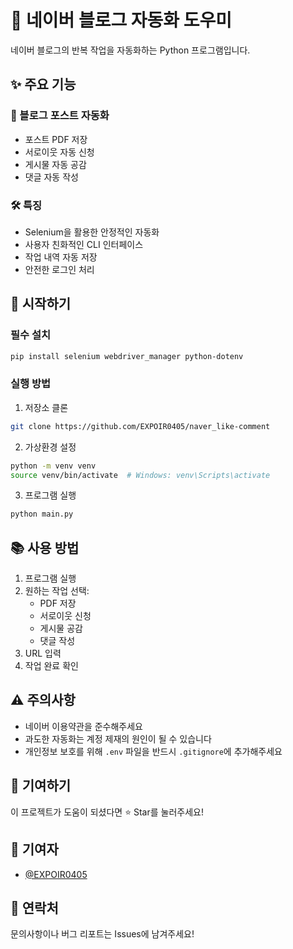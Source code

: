 # 🤖 네이버 블로그 자동화 도우미

네이버 블로그의 반복 작업을 자동화하는 Python 프로그램입니다.

## ✨ 주요 기능

### 📝 블로그 포스트 자동화
- 포스트 PDF 저장
- 서로이웃 자동 신청
- 게시물 자동 공감
- 댓글 자동 작성

### 🛠 특징
- Selenium을 활용한 안정적인 자동화
- 사용자 친화적인 CLI 인터페이스
- 작업 내역 자동 저장
- 안전한 로그인 처리

## 🚀 시작하기

### 필수 설치
```bash
pip install selenium webdriver_manager python-dotenv
```

### 실행 방법
1. 저장소 클론
```bash
git clone https://github.com/EXPOIR0405/naver_like-comment
```

2. 가상환경 설정
```bash
python -m venv venv
source venv/bin/activate  # Windows: venv\Scripts\activate
```

3. 프로그램 실행
```bash
python main.py
```

## 📚 사용 방법
1. 프로그램 실행
2. 원하는 작업 선택:
   - PDF 저장
   - 서로이웃 신청
   - 게시물 공감
   - 댓글 작성
3. URL 입력
4. 작업 완료 확인

## ⚠️ 주의사항
- 네이버 이용약관을 준수해주세요
- 과도한 자동화는 계정 제재의 원인이 될 수 있습니다
- 개인정보 보호를 위해 `.env` 파일을 반드시 `.gitignore`에 추가해주세요

## 🌟 기여하기
이 프로젝트가 도움이 되셨다면 ⭐️ Star를 눌러주세요!

## 📝 기여자
- [@EXPOIR0405](https://github.com/EXPOIR0405)

## 💌 연락처
문의사항이나 버그 리포트는 Issues에 남겨주세요!
